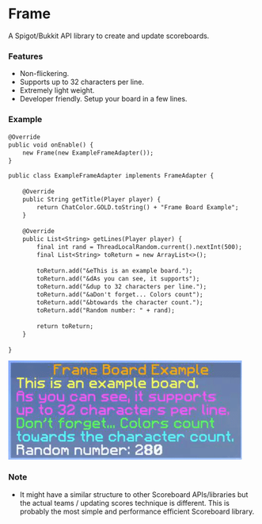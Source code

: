 # Frame
A Spigot/Bukkit API library to create and update scoreboards.

### Features
* Non-flickering.
* Supports up to 32 characters per line.
* Extremely light weight.
* Developer friendly. Setup your board in a few lines.

### Example
```
@Override
public void onEnable() {
	new Frame(new ExampleFrameAdapter());
}
```
```
public class ExampleFrameAdapter implements FrameAdapter {

	@Override
	public String getTitle(Player player) {
		return ChatColor.GOLD.toString() + "Frame Board Example";
	}

	@Override
	public List<String> getLines(Player player) {
		final int rand = ThreadLocalRandom.current().nextInt(500);
		final List<String> toReturn = new ArrayList<>();

		toReturn.add("&eThis is an example board.");
		toReturn.add("&dAs you can see, it supports");
		toReturn.add("&dup to 32 characters per line.");
		toReturn.add("&aDon't forget... Colors count");
		toReturn.add("&btowards the character count.");
		toReturn.add("Random number: " + rand);

		return toReturn;
	}

}

```
![](example.gif)

### Note
* It might have a similar structure to other Scoreboard APIs/libraries but the actual teams / updating scores technique is different. This is probably the most simple and performance efficient Scoreboard library.
